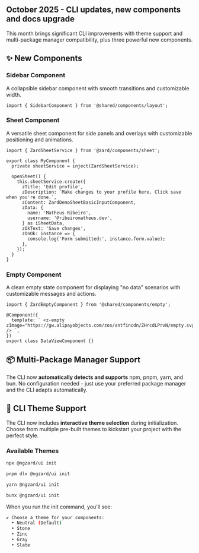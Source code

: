 ## October 2025 - CLI updates, new components and docs upgrade

This month brings significant CLI improvements with theme support and multi-package manager compatibility, plus three powerful new components.

## ✨ New Components

### Sidebar Component

A collapsible sidebar component with smooth transitions and customizable width.

```angular-ts
import { SidebarComponent } from '@shared/components/layout';
```

### Sheet Component

A versatile sheet component for side panels and overlays with customizable positioning and animations.

```angular-ts
import { ZardSheetService } from '@zard/components/sheet';

export class MyComponent {
  private sheetService = inject(ZardSheetService);

  openSheet() {
    this.sheetService.create({
      zTitle: 'Edit profile',
      zDescription: `Make changes to your profile here. Click save when you're done.`,
      zContent: ZardDemoSheetBasicInputComponent,
      zData: {
        name: 'Matheus Ribeiro',
        username: '@ribeiromatheus.dev',
      } as iSheetData,
      zOkText: 'Save changes',
      zOnOk: instance => {
        console.log('Form submitted:', instance.form.value);
      },
    });
  }
}
```

### Empty Component

A clean empty state component for displaying "no data" scenarios with customizable messages and actions.

```angular-ts
import { ZardEmptyComponent } from '@shared/components/empty';

@Component({
  template: ` <z-empty zImage="https://gw.alipayobjects.com/zos/antfincdn/ZHrcdLPrvN/empty.svg" /> `,
})
export class DataViewComponent {}
```

## 📦 Multi-Package Manager Support

The CLI now **automatically detects and supports** npm, pnpm, yarn, and bun. No configuration needed - just use your preferred package manager and the CLI adapts automatically.

## 🎨 CLI Theme Support

The CLI now includes **interactive theme selection** during initialization. Choose from multiple pre-built themes to kickstart your project with the perfect style.

### Available Themes

```bash tab="npm" copyButton
npx @ngzard/ui init
```

```bash tab="pnpm" copyButton
pnpm dlx @ngzard/ui init
```

```bash tab="yarn" copyButton
yarn @ngzard/ui init
```

```bash tab="bun" copyButton
bunx @ngzard/ui init
```

When you run the init command, you'll see:

```bash
✔ Choose a theme for your components:
  • Neutral (Default)
  • Stone
  • Zinc
  • Gray
  • Slate
```
